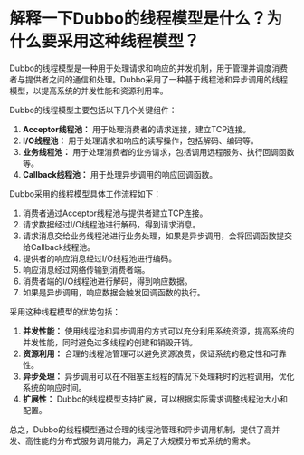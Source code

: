 # 解释一下Dubbo的线程模型是什么？为什么要采用这种线程模型？

Dubbo的线程模型是一种用于处理请求和响应的并发机制，用于管理并调度消费者与提供者之间的通信和处理。Dubbo采用了一种基于线程池和异步调用的线程模型，以提高系统的并发性能和资源利用率。

Dubbo的线程模型主要包括以下几个关键组件：

1. **Acceptor线程池：** 用于处理消费者的请求连接，建立TCP连接。
2. **I/O线程池：** 用于处理请求和响应的读写操作，包括解码、编码等。
3. **业务线程池：** 用于处理消费者的业务请求，包括调用远程服务、执行回调函数等。
4. **Callback线程池：** 用于处理异步调用的响应回调函数。

Dubbo采用的线程模型具体工作流程如下：

1. 消费者通过Acceptor线程池与提供者建立TCP连接。
2. 请求数据经过I/O线程池进行解码，得到请求消息。
3. 请求消息交给业务线程池进行业务处理，如果是异步调用，会将回调函数提交给Callback线程池。
4. 提供者的响应消息经过I/O线程池进行编码。
5. 响应消息经过网络传输到消费者端。
6. 消费者端的I/O线程池进行解码，得到响应数据。
7. 如果是异步调用，响应数据会触发回调函数的执行。

采用这种线程模型的优势包括：

1. **并发性能：** 使用线程池和异步调用的方式可以充分利用系统资源，提高系统的并发性能，同时避免过多线程的创建和销毁开销。
2. **资源利用：** 合理的线程池管理可以避免资源浪费，保证系统的稳定性和可靠性。
3. **异步处理：** 异步调用可以在不阻塞主线程的情况下处理耗时的远程调用，优化系统的响应时间。
4. **扩展性：** Dubbo的线程模型支持扩展，可以根据实际需求调整线程池大小和配置。

总之，Dubbo的线程模型通过合理的线程池管理和异步调用机制，提供了高并发、高性能的分布式服务调用能力，满足了大规模分布式系统的需求。
